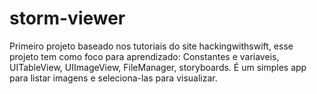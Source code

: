 # storm-viewer
Primeiro projeto baseado nos tutoriais do site hackingwithswift, esse projeto tem como foco para aprendizado: Constantes e variaveis, UITableView, UIImageView, FileManager, storyboards. É um simples app para listar imagens e seleciona-las para visualizar.
